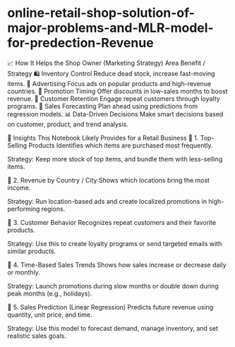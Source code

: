 # online-retail-shop-solution-of-major-problems-and-MLR-model-for-predection-Revenue
📈 How It Helps the Shop Owner (Marketing Strategy)
Area	Benefit / Strategy
🛍️ Inventory Control	Reduce dead stock, increase fast-moving items.
📣 Advertising	Focus ads on popular products and high-revenue countries.
📅 Promotion Timing	Offer discounts in low-sales months to boost revenue.
🤝 Customer Retention	Engage repeat customers through loyalty programs.
🔢 Sales Forecasting	Plan ahead using predictions from regression models.
📊 Data-Driven Decisions	Make smart decisions based on customer, product, and trend analysis.

🧠 Insights This Notebook Likely Provides for a Retail Business
📌 1. Top-Selling Products
Identifies which items are purchased most frequently.

Strategy: Keep more stock of top items, and bundle them with less-selling items.

📌 2. Revenue by Country / City
Shows which locations bring the most income.

Strategy: Run location-based ads and create localized promotions in high-performing regions.

📌 3. Customer Behavior
Recognizes repeat customers and their favorite products.

Strategy: Use this to create loyalty programs or send targeted emails with similar products.

📌 4. Time-Based Sales Trends
Shows how sales increase or decrease daily or monthly.

Strategy: Launch promotions during slow months or double down during peak months (e.g., holidays).

📌 5. Sales Prediction (Linear Regression)
Predicts future revenue using quantity, unit price, and time.

Strategy: Use this model to forecast demand, manage inventory, and set realistic sales goals.

